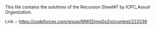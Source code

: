 This file contains the solutions of the Recursion Sheet#7 by ICPC_Assuit Organization.

Link :- https://codeforces.com/group/MWSDmqGsZm/contest/223339
